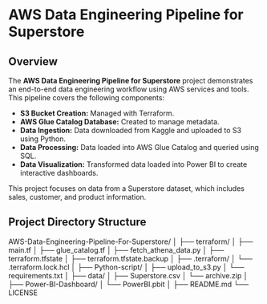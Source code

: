 # AWS Data Engineering Pipeline for Superstore

## Overview

The **AWS Data Engineering Pipeline for Superstore** project demonstrates an end-to-end data engineering workflow using AWS services and tools. This pipeline covers the following components:

- **S3 Bucket Creation:** Managed with Terraform.
- **AWS Glue Catalog Database:** Created to manage metadata.
- **Data Ingestion:** Data downloaded from Kaggle and uploaded to S3 using Python.
- **Data Processing:** Data loaded into AWS Glue Catalog and queried using SQL.
- **Data Visualization:** Transformed data loaded into Power BI to create interactive dashboards.

This project focuses on data from a Superstore dataset, which includes sales, customer, and product information.

## Project Directory Structure



AWS-Data-Engineering-Pipeline-For-Superstore/
│
├── terraform/
│ ├── main.tf
│ ├── glue_catalog.tf
│ ├── fetch_athena_data.py
│ ├── terraform.tfstate
│ ├── terraform.tfstate.backup
│ ├── .terraform/
│ └── .terraform.lock.hcl
│
├── Python-script/
│ ├── upload_to_s3.py
│ └── requirements.txt
│
├── data/
│ ├── Superstore.csv
│ └── archive.zip
│
├── Power-BI-Dashboard/
│ └── PowerBI.pbit
│
├── README.md
└── LICENSE
